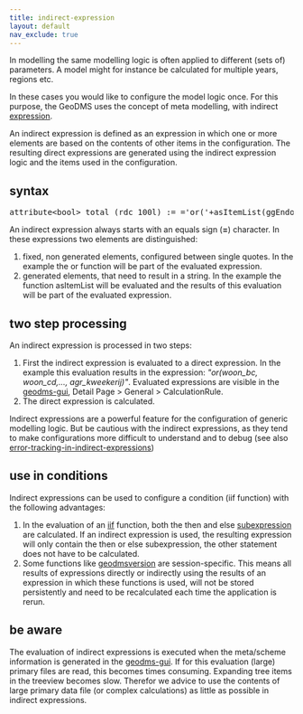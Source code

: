 ```yaml
---
title: indirect-expression
layout: default
nav_exclude: true
---
```

In modelling the same modelling logic is often applied to different (sets of) parameters. A model might for instance be calculated for multiple years, regions etc.

In these cases you would like to configure the model logic once. For this purpose, the GeoDMS uses the concept of meta modelling, with indirect [expression](expression).

An indirect expression is defined as an expression in which one or more elements are based on the contents of other items in the configuration. The resulting direct expressions are generated using the indirect expression logic and the items used in the configuration.

## syntax

<pre>
attribute&lt;bool&gt; total (rdc_100l) := ='or('+asItemList(ggEndogenous/Name)+')';
</pre>

An indirect expression always starts with an equals sign (**=**) character. In these expressions two elements are distinguished:

1. fixed, non generated elements, configured between single quotes. In the example the or function will be part of the evaluated expression.
2. generated elements, that need to result in a string. In the example the function asItemList will be evaluated and the results of this evaluation will be part of the evaluated expression.

## two step processing

An indirect expression is processed in two steps:

1. First the indirect expression is evaluated to a direct expression. In the example this evaluation results in the expression: _"or(woon_bc, woon_cd,..., agr_kweekerij)"_. Evaluated expressions are visible in the [geodms-gui](geodms-gui), Detail Page > General > CalculationRule.
2. The direct expression is calculated.

Indirect expressions are a powerful feature for the configuration of generic modelling logic. But be cautious with the indirect expressions, as they tend to make configurations more difficult to understand and to debug (see also [error-tracking-in-indirect-expressions](error-tracking-in-indirect-expressions))

## use in conditions

Indirect expressions can be used to configure a condition (iif function) with the following advantages:

1. In the evaluation of an [iif](iif) function, both the then and else [subexpression](subexpression) are calculated. If an indirect expression is used, the resulting expression will only contain the then or else subexpression, the other  statement does not have to be calculated.
2. Some functions like [geodmsversion](geodmsversion) are session-specific. This means all results of expressions directly or indirectly using the results of an expression in which these functions is used, will not be stored persistently and need to be recalculated each time the application is rerun. 

## be aware

The evaluation of indirect expressions is executed when the meta/scheme information is generated in the [geodms-gui](geodms-gui). If for this evaluation (large) primary files are read, this becomes times consuming. Expanding tree items in the treeview becomes slow. Therefor we advice to use the contents of large primary data file (or complex calculations) as little as possible in indirect expressions.       